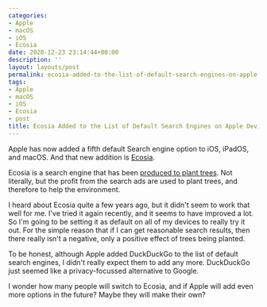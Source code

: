 ```yaml
---
categories:
- Apple
- macOS
- iOS
- Ecosia
date: 2020-12-23 23:14:44+00:00
description: ''
layout: layouts/post
permalink: ecosia-added-to-the-list-of-default-search-engines-on-apple-devices/
tags:
- Apple
- macOS
- iOS
- Ecosia
- post
title: Ecosia Added to the List of Default Search Engines on Apple Devices
---
```


<p>Apple has now added a fifth default Search engine option to iOS, iPadOS, and macOS. And that new addition is <a href="https://www.ecosia.org/">Ecosia</a>.</p>

<p>Ecosia is a search engine that has been <a href="https://info.ecosia.org/what">produced to plant trees</a>. Not literally, but the profit from the search ads are used to plant trees, and therefore to help the environment.</p>

<p>I heard about Ecosia quite a few years ago, but it didn't seem to work that well for me. I've tried it again recently, and it seems to have improved a lot. So I'm going to be setting it as default on all of my devices to really try it out. For the simple reason that if I can get reasonable search results, then there really isn't a negative, only a positive effect of trees being planted.</p>

<p>To be honest, although Apple added DuckDuckGo to the list of default search engines, I didn't really expect them to add any more. DuckDuckGo just seemed like a privacy-focussed alternative to Google. </p>

<p>I wonder how many people will switch to Ecosia, and if Apple will add even more options in the future? Maybe they will make their own?</p>